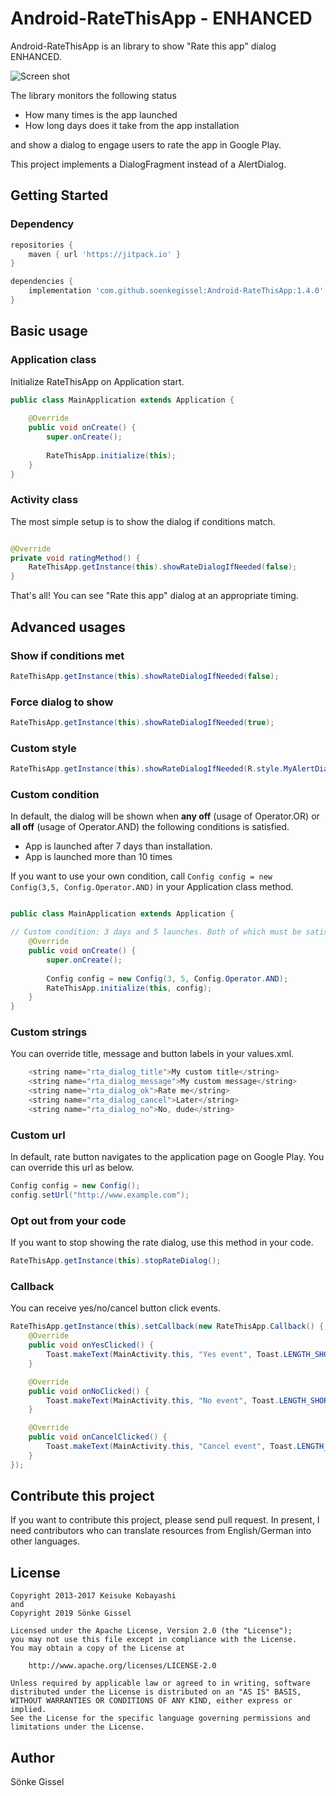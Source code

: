 Android-RateThisApp - ENHANCED
===================

Android-RateThisApp is an library to show "Rate this app" dialog ENHANCED.

![Screen shot](https://raw.github.com/kobakei/Android-RateThisApp/master/screenshot_resized.png)

The library monitors the following status

* How many times is the app launched
* How long days does it take from the app installation

and show a dialog to engage users to rate the app in Google Play.

This project implements a DialogFragment instead of a AlertDialog.

## Getting Started

### Dependency

```groovy
repositories {
    maven { url 'https://jitpack.io' }
}
```

```groovy
dependencies {
    implementation 'com.github.soenkegissel:Android-RateThisApp:1.4.0'
}
```

## Basic usage

### Application class

Initialize RateThisApp on Application start. 
```java
public class MainApplication extends Application {
    
    @Override
    public void onCreate() {
        super.onCreate();
        
        RateThisApp.initialize(this);
    }
}
```

### Activity class

The most simple setup is to show the dialog if conditions match.

```java

@Override
private void ratingMethod() {
    RateThisApp.getInstance(this).showRateDialogIfNeeded(false);
}
```

That's all! You can see "Rate this app" dialog at an appropriate timing.

## Advanced usages

### Show if conditions met
```java
RateThisApp.getInstance(this).showRateDialogIfNeeded(false);
```

### Force dialog to show
```java
RateThisApp.getInstance(this).showRateDialogIfNeeded(true);
```

### Custom style
```java
RateThisApp.getInstance(this).showRateDialogIfNeeded(R.style.MyAlertDialogStyle2, false);
```

### Custom condition

In default, the dialog will be shown when **any off** (usage of Operator.OR) or **all off** (usage of Operator.AND) the following conditions is satisfied.

* App is launched after 7 days than installation.
* App is launched more than 10 times

If you want to use your own condition, call `Config config = new Config(3,5, Config.Operator.AND)` 
in your Application class method.

```java

public class MainApplication extends Application {

// Custom condition: 3 days and 5 launches. Both of which must be satisfied.
    @Override
    public void onCreate() {
        super.onCreate();
        
        Config config = new Config(3, 5, Config.Operator.AND);
        RateThisApp.initialize(this, config);
    }
}
```

### Custom strings

You can override title, message and button labels in your values.xml.

```java
    <string name="rta_dialog_title">My custom title</string>
    <string name="rta_dialog_message">My custom message</string>
    <string name="rta_dialog_ok">Rate me</string>
    <string name="rta_dialog_cancel">Later</string>
    <string name="rta_dialog_no">No, dude</string>
```

### Custom url

In default, rate button navigates to the application page on Google Play. You can override this url as below.

```java
Config config = new Config();
config.setUrl("http://www.example.com");
```

### Opt out from your code

If you want to stop showing the rate dialog, use this method in your code.

```java
RateThisApp.getInstance(this).stopRateDialog();
```

### Callback

You can receive yes/no/cancel button click events.

```java
RateThisApp.getInstance(this).setCallback(new RateThisApp.Callback() {
    @Override
    public void onYesClicked() {
        Toast.makeText(MainActivity.this, "Yes event", Toast.LENGTH_SHORT).show();
    }

    @Override
    public void onNoClicked() {
        Toast.makeText(MainActivity.this, "No event", Toast.LENGTH_SHORT).show();
    }

    @Override
    public void onCancelClicked() {
        Toast.makeText(MainActivity.this, "Cancel event", Toast.LENGTH_SHORT).show();
    }
});
```

## Contribute this project

If you want to contribute this project, please send pull request.
In present, I need contributors who can translate resources from English/German into other languages.

## License

```
Copyright 2013-2017 Keisuke Kobayashi
and
Copyright 2019 Sönke Gissel

Licensed under the Apache License, Version 2.0 (the "License");
you may not use this file except in compliance with the License.
You may obtain a copy of the License at

    http://www.apache.org/licenses/LICENSE-2.0

Unless required by applicable law or agreed to in writing, software
distributed under the License is distributed on an "AS IS" BASIS,
WITHOUT WARRANTIES OR CONDITIONS OF ANY KIND, either express or implied.
See the License for the specific language governing permissions and
limitations under the License.
```

## Author

Sönke Gissel
